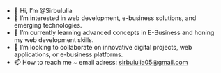 - 👋 Hi, I’m @SirbuIulia
- 👀 I’m interested in web development, e-business solutions, and emerging technologies.
- 🌱 I’m currently learning advanced concepts in E-Business and honing my web development skills.
- 💞️ I’m looking to collaborate on innovative digital projects, web applications, or e-business platforms.
- 📫 How to reach me ~ email adress: sirbuiulia05@gmail.com

<!---
SirbuIulia/SirbuIulia is a ✨ special ✨ repository because its `README.md` (this file) appears on your GitHub profile.
You can click the Preview link to take a look at your changes.
--->
